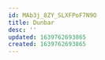 ```yaml
---
id: MAb3j_8ZY_SLXFPoF7N9O
title: Dunbar
desc: ''
updated: 1639762693865
created: 1639762693865
---
```


